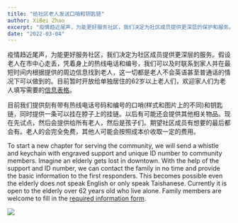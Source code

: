 ```yaml
---
title: "给社区老人发送口哨和钥匙链"
author: XiBei Zhao
excerpt: "疫情趋近尾声，为能更好服务社区，我们决定为社区成员提供更深层的保护和服务。假设老人在市中心走丢，凭着身上的热线电话和编号，我们可以及时联系到家人并在最短时间内根据提供的周边信息找到老人，这一切都是老人不会英语甚至普通话的情况下可以做到的。目前暂时开放给单独居住的62岁以上老人们，欢迎家人们为老人填写需要的信息表格"
date: "2022-03-04"
---
```


疫情趋近尾声，为能更好服务社区，我们决定为社区成员提供更深层的服务。假设老人在市中心走丢，凭着身上的热线电话和编号，我们可以及时联系到家人并在最短时间内根据提供的周边信息找到老人，这一切都是老人不会英语甚至普通话的情况下可以做到的。目前暂时开放给单独居住的62岁以上老人们，欢迎家人们为老人填写需要的[信息表格](https://docs.google.com/forms/d/e/1FAIpQLSeZ0rxnIFec4ophgt0He00ofv6X2Lj6JE5PfgHTfn0pP8fpog/viewform?usp=sf_link)。

目前我们提供刻有带有热线电话号码和编号的口哨(样式和图片上的不同)和钥匙链，同时提供一条可以挂在脖子上的挂链。以后有可能还会提供其他相关物品。现在先试点，然后会提供给所有老人，然后是孩子们。期望社区成员有想要的最后都会有。老人的会完全免费，其他人可能会按照成本价收取一定的费用。

To start a new chapter for serving the community, we will send a whistle and keychain with engraved support and unique ID number to community members. Imagine an elderly gets lost in downtown. With the help of the support and ID number, we can contact the family in no time and provide the basic information to the first responders. This becomes possible even the elderly does not speak English or only speak Taishanese. Currently it is open to the elderly over 62 years old who live alone. Family members are welcome to fill in the [required information form](https://docs.google.com/forms/d/e/1FAIpQLSeZ0rxnIFec4ophgt0He00ofv6X2Lj6JE5PfgHTfn0pP8fpog/viewform?usp=sf_link).

![](https://res.cloudinary.com/dhngj18do/image/upload/f_auto,q_auto/v1/images/Wechat%20Image_20220304164300)
